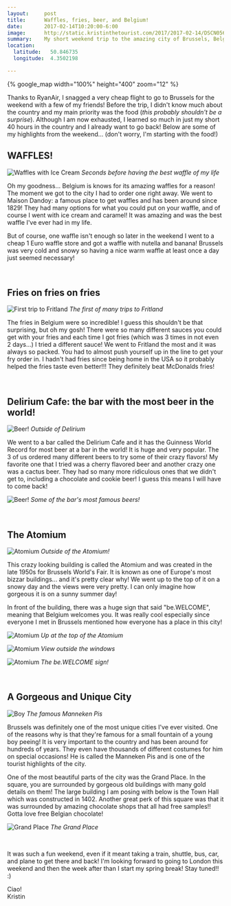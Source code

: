 ```yaml
---
layout:     post
title:      Waffles, fries, beer, and Belgium!
date:       2017-02-14T10:20:00-6:00
image:      http://static.kristinthetourist.com/2017/2017-02-14/DSCN0569.jpg
summary:    My short weekend trip to the amazing city of Brussels, Belgium
location:
  latitude:   50.846735
  longitude:  4.3502198

---
```


{% google_map width="100%" height="400" zoom="12" %}

Thanks to RyanAir, I snagged a very cheap flight to go to Brussels for the weekend with a few of my friends!  Before the trip, I didn't know much about the country and my main priority was the food (*this probably shouldn't be a surprise*).  Although I am now exhausted, I learned so much in just my short 40 hours in the country and I already want to go back!  Below are some of my highlights from the weekend... (don't worry, I'm starting with the food!)

## WAFFLES!

![Waffles with Ice Cream](http://static.kristinthetourist.com/2017/2017-02-14/waffle.jpg)
*Seconds before having the best waffle of my life*

Oh my goodness... Belgium is knows for its amazing waffles for a reason!  The moment we got to the city I had to order one right away.  We went to Maison Dandoy: a famous place to get waffles and has been around since 1829!  They had many options for what you could put on your waffle, and of course I went with ice cream and caramel!  It was amazing and was the best waffle I've ever had in my life.

But of course, one waffle isn't enough so later in the weekend I went to a cheap 1 Euro waffle store and got a waffle with nutella and banana!  Brussels was very cold and snowy so having a nice warm waffle at least once a day just seemed necessary!

<br>

## Fries on fries on fries

![First trip to Fritland](http://static.kristinthetourist.com/2017/2017-02-14/fries.jpg)
*The first of many trips to Fritland*

The fries in Belgium were so incredible!  I guess this shouldn't be that surprising, but oh my gosh!  There were so many different sauces you could get with your fries and each time I got fries (which was 3 times in not even 2 days...) I tried a different sauce!  We went to Fritland the most and it was always so packed.  You had to almost push yourself up in the line to get your fry order in.  I hadn't had fries since being home in the USA so it probably helped the fries taste even better!!! They definitely beat McDonalds fries!

<br>

## Delirium Cafe: the bar with the most beer in the world!

![Beer!](http://static.kristinthetourist.com/2017/2017-02-14/delirium.jpg)
*Outside of Delirium*

We went to a bar called the Delirium Cafe and it has the Guinness World Record for most beer at a bar in the world!  It is huge and very popular.  The 3 of us ordered many different beers to try some of their crazy flavors!  My favorite one that I tried was a cherry flavored beer and another crazy one was a cactus beer.  They had so many more ridiculous ones that we didn't get to, including a chocolate and cookie beer!  I guess this means I will have to come back!

![Beer!](http://static.kristinthetourist.com/2017/2017-02-14/beer.jpg)
*Some of the bar's most famous beers!*

<br>

## The Atomium

![Atomium](http://static.kristinthetourist.com/2017/2017-02-14/atomiumandme.jpg)
*Outside of the Atomium!*

This crazy looking building is called the Atomium and was created in the late 1950s for Brussels World's Fair.  It is known as one of Europe's most bizzar buildings... and it's pretty clear why!  We went up to the top of it on a snowy day and the views were very pretty.  I can only imagine how gorgeous it is on a sunny summer day!

In front of the building, there was a huge sign that said "be.WELCOME", meaning that Belgium welcomes you.  It was really cool especially since everyone I met in Brussels mentioned how everyone has a place in this city!

![Atomium](http://static.kristinthetourist.com/2017/2017-02-14/lookout.jpg)
*Up at the top of the Atomium*

![Atomium](http://static.kristinthetourist.com/2017/2017-02-14/atom.jpg)
*View outside the windows*

![Atomium](http://static.kristinthetourist.com/2017/2017-02-14/welcome.jpg)
*The be.WELCOME sign!*

<br>

## A Gorgeous and Unique City

![Boy](http://static.kristinthetourist.com/2017/2017-02-14/piss.jpg)
*The famous Manneken Pis*

Brussels was definitely one of the most unique cities I've ever visited.  One of the reasons why is that they're famous for a small fountain of a young boy peeing!  It is very important to the country and has been around for hundreds of years.  They even have thousands of different costumes for him on special occasions!  He is called the Manneken Pis and is one of the tourist highlights of the city.

One of the most beautiful parts of the city was the Grand Place.  In the square, you are surrounded by gorgeous old buildings with many gold details on them!  The large building I am posing with below is the Town Hall which was constructed in 1402.  Another great perk of this square was that it was surrounded by amazing chocolate shops that all had free samples!! Gotta love free Belgian chocolate!

![Grand Place](http://static.kristinthetourist.com/2017/2017-02-14/grandplace.jpg)
*The Grand Place*

<br>

It was such a fun weekend, even if it meant taking a train, shuttle, bus, car, and plane to get there and back!  I'm looking forward to going to London this weekend and then the week after than I start my spring break!  Stay tuned!! :)

Ciao! <br>
Kristin